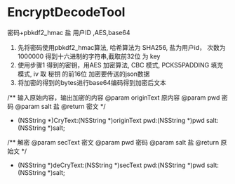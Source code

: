 # EncryptDecodeTool
密码+pbkdf2_hmac 盐 用户ID ,AES,base64


1. 先将密码使用pbkdf2_hmac算法, 哈希算法为 SHA256, 盐为用户id， 次数为1000000 得到十六进制的字符串,截取前32位 为 key 
2. 使用步骤1 得到的密钥，用AES 加密算法, CBC 模式, PCKS5PADDING 填充模式, iv 取 秘钥 的前16位 加密要传送的json数据 
3. 将加密的得到的bytes进行base64编码得到加密后文本




/**
 输入原始内容，输出加密的内容
 @param originText 原内容
 @param pwd 密码
 @param salt 盐
 @return 密文
 */
+ (NSString *)CryText:(NSString *)originText pwd:(NSString *)pwd salt:(NSString *)salt;

/**
 解密
 @param secText 密文
 @param pwd 密码
 @param salt 盐
 @return 原始文
 */
+ (NSString *)deCryText:(NSString *)secText pwd:(NSString *)pwd salt:(NSString *)salt;
